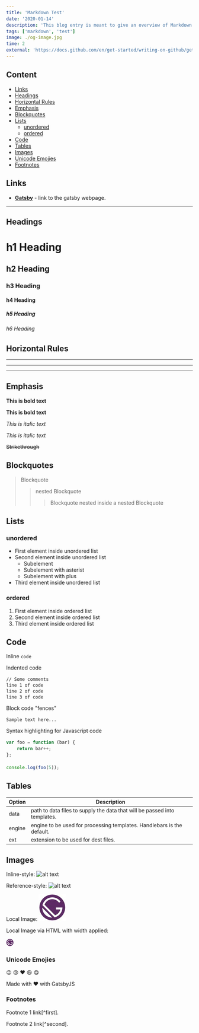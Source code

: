 ```yaml
---
title: 'Markdown Test'
date: '2020-01-14'
description: 'This blog entry is meant to give an overview of Markdown syntax supported through currently installed plugins'
tags: ['markdown', 'test']
image: ./og-image.jpg
time: 2
external: 'https://docs.github.com/en/get-started/writing-on-github/getting-started-with-writing-and-formatting-on-github/basic-writing-and-formatting-syntax'
---
```


## Content

- [Links](#links)
- [Headings](#headings)
- [Horizontal Rules](#horizontal-rules)
- [Emphasis](#emphasis)
- [Blockquotes](#blockquotes)
- [Lists](#lists)
  - [unordered](#unordered)
  - [ordered](#ordered)
- [Code](#code)
- [Tables](#tables)
- [Images](#images)
- [Unicode Emojies](#unicode-emojies)
- [Footnotes](#footnotes)

## Links

- **[Gatsby](https://www.gatsbyjs.org/ 'Gatsby!')** - link to the gatsby webpage.

---

## Headings

# h1 Heading

## h2 Heading

### h3 Heading

#### h4 Heading

##### h5 Heading

###### h6 Heading

## Horizontal Rules

---

---

---

## Emphasis

**This is bold text**

**This is bold text**

_This is italic text_

_This is italic text_

~~Strikethrough~~

## Blockquotes

> Blockquote
>
> > nested Blockquote
> >
> > > Blockquote nested inside a nested Blockquote

## Lists

### unordered

- First element inside unordered list
- Second element inside unordered list
  - Subelement
  * Subelement with asterist
  - Subelement with plus
- Third element inside unordered list

### ordered

1. First element inside ordered list
2. Second element inside ordered list
3. Third element inside ordered list

## Code

Inline `code`

Indented code

    // Some comments
    line 1 of code
    line 2 of code
    line 3 of code

Block code "fences"

```
Sample text here...
```

Syntax highlighting for Javascript code

```javascript
var foo = function (bar) {
	return bar++;
};

console.log(foo(5));
```

## Tables

| Option | Description                                                               |
| ------ | ------------------------------------------------------------------------- |
| data   | path to data files to supply the data that will be passed into templates. |
| engine | engine to be used for processing templates. Handlebars is the default.    |
| ext    | extension to be used for dest files.                                      |

## Images

Inline-style:
![alt text](https://cdn.imranc.io/static/blog/posts/markdown-test/wikipedia.png 'Logo Title Text 1')

Reference-style:
![alt text][logo]

[logo]: https://cdn.imranc.io/static/blog/posts/markdown-test/google.png 'Logo Title Text 2'

Local Image:
![local image](./gatsby.jpg 'local imgae')

Local Image via HTML with width applied:

<div style="width: 20px;"><img src="./gatsby.jpg" alt="Gatsby Logo" /></div>

### Unicode Emojies

:wink: :cry: :heart: :laughing: :yum:

Made with :heart: with GatsbyJS

### Footnotes

Footnote 1 link[^first].

Footnote 2 link[^second].

